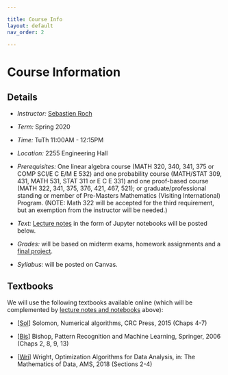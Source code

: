 ```yaml
---

title: Course Info
layout: default
nav_order: 2

---
```


# Course Information

## Details

- *Instructor:* [Sebastien Roch](http://www.math.wisc.edu/~roch/)

- *Term:* Spring 2020

- *Time:* TuTh 11:00AM - 12:15PM

- *Location:* 2255 Engineering Hall

- *Prerequisites:* One linear algebra course (MATH 320, 340, 341, 375 or COMP SCI/E C E/M E 532) and one probability course (MATH/STAT 309, 431, MATH 531, STAT 311 or E C E 331) and one proof-based course (MATH 322, 341, 375, 376, 421, 467, 521); or graduate/professional standing or member of Pre-Masters Mathematics (Visiting International) Program. (NOTE: Math 322 will be accepted for the third requirement, but an exemption from the instructor will be needed.)

- *Text:* [Lecture notes](./notes.html) in the form of Jupyter notebooks will be posted below.

- *Grades:* will be based on midterm exams, homework assignments and a [final project](./project.html).

- *Syllabus:* will be posted on Canvas.


## Textbooks

We will use the following textbooks available online (which will be complemented by [lecture notes and notebooks](./notes.html) above):

- [[Sol](https://people.csail.mit.edu/jsolomon/share/book/numerical_book.pdf)] Solomon, Numerical algorithms, CRC Press, 2015 (Chaps 4-7)

- [[Bis](https://www.microsoft.com/en-us/research/uploads/prod/2006/01/Bishop-Pattern-Recognition-and-Machine-Learning-2006.pdf)] Bishop, Pattern Recognition and Machine Learning, Springer, 2006 (Chaps 2, 8, 9, 13)

- [[Wri](http://www.optimization-online.org/DB_FILE/2016/12/5748.pdf)] Wright, Optimization Algorithms for Data Analysis, in: The Mathematics of Data, AMS, 2018 (Sections 2-4)
